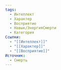 ```yaml
---
tags:
  - Интеллект
  - Характер
  - Восприятие
  - Навык/ЭнергияСмерти
  - Категория
Ссылки:
  - "[[Интеллект]]"
  - "[[Характер]]"
  - "[[Восприятие]]"
Источник:
  - Смерть
---
```

